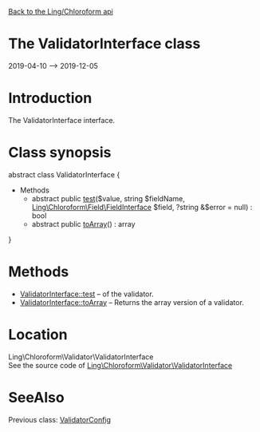 [Back to the Ling/Chloroform api](https://github.com/lingtalfi/Chloroform/blob/master/doc/api/Ling/Chloroform.md)



The ValidatorInterface class
================
2019-04-10 --> 2019-12-05






Introduction
============

The ValidatorInterface interface.



Class synopsis
==============


abstract class <span class="pl-k">ValidatorInterface</span>  {

- Methods
    - abstract public [test](https://github.com/lingtalfi/Chloroform/blob/master/doc/api/Ling/Chloroform/Validator/ValidatorInterface/test.md)($value, string $fieldName, [Ling\Chloroform\Field\FieldInterface](https://github.com/lingtalfi/Chloroform/blob/master/doc/api/Ling/Chloroform/Field/FieldInterface.md) $field, ?string &$error = null) : bool
    - abstract public [toArray](https://github.com/lingtalfi/Chloroform/blob/master/doc/api/Ling/Chloroform/Validator/ValidatorInterface/toArray.md)() : array

}






Methods
==============

- [ValidatorInterface::test](https://github.com/lingtalfi/Chloroform/blob/master/doc/api/Ling/Chloroform/Validator/ValidatorInterface/test.md) &ndash; of the validator.
- [ValidatorInterface::toArray](https://github.com/lingtalfi/Chloroform/blob/master/doc/api/Ling/Chloroform/Validator/ValidatorInterface/toArray.md) &ndash; Returns the array version of a validator.





Location
=============
Ling\Chloroform\Validator\ValidatorInterface<br>
See the source code of [Ling\Chloroform\Validator\ValidatorInterface](https://github.com/lingtalfi/Chloroform/blob/master/Validator/ValidatorInterface.php)



SeeAlso
==============
Previous class: [ValidatorConfig](https://github.com/lingtalfi/Chloroform/blob/master/doc/api/Ling/Chloroform/Validator/ValidatorConfig.md)<br>
